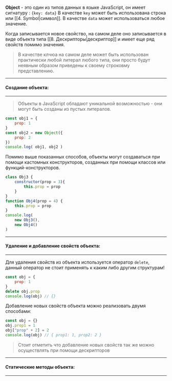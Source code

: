 
**Object** - это один из типов данных в языке JavaScript, он имеет сигнатуру :
`{key: data}`
В качестве `key` может быть использована строка или [[4. Symbol|символ]].
В качестве `data` может использоваться любое значение.

Когда записывается новое свойство, на самом деле оно записывается в виде объекта типа [[8. Дескрипторы|дескриптор]] и имеет еще ряд свойств помимо значения.

> В качестве клчюа на самом деле может быть использован практически любой литерал любого типа, они просто будут неявным образом приведены к своему строковму представлению.



---
#### Создание объекта:
---
> Объекты в JavaScript обладают уникальной возможностью - они могут быть созданы из пустых литералов.

```js
const obj1 = {
	prop: 1
}
const obj2 = new Object({
	prop: 2
})
console.log( obj1, obj2 )
```

Помимо выше показанных способов, объекты могут создаваться при помощи кастомных конструкторов, созданных при помощи классов или функций-конструкторов.

```js
class Obj3 {
	constructor(prop = 3){
		this.prop = prop
	}
}
function Obj4(prop = 4) {
	this.prop = prop
}
console.log(
    new Obj3(),
    new Obj4()
)
```



---
#### Удаление и добавление свойств объекта:
---
Для удаления свойств из объекта используется оператор `delete`, данный оператор не стоит применять к каким либо другим структурам!
```js
const obj = {
	prop: 1
}
delete obj.prop
console.log(obj) // {}
```

Добавление новых свойств объекта можно реализовать двумя способами:
```js
const obj = {}
obj.prop1 = 1
obj["prop" + 2] = 2
console.log(obj) // { prop1: 1, prop2: 2 }
```

> Стоит отметить что добавление новых свойств так же можно осуществлять при помощи дескрипторов



---
#### Статические методы объекта:
---

